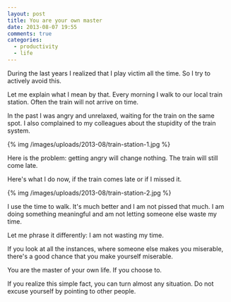 ```yaml
---
layout: post
title: You are your own master
date: 2013-08-07 19:55
comments: true
categories:
  - productivity
  - life
---
```


During the last years I realized that I play victim all the time. So I try to actively avoid this.

Let me explain what I mean by that. Every morning I walk to our local train station. Often the train will not arrive on time. 

In the past I was angry and unrelaxed, waiting for the train on the same spot. I also complained to my colleagues about the stupidity of the train system.

{% img /images/uploads/2013-08/train-station-1.jpg %}

Here is the problem: getting angry will change nothing. The train will still come late.

Here's what I do now, if the train comes late or if I missed it.

{% img /images/uploads/2013-08/train-station-2.jpg %}

I use the time to walk. It's much better and I am not pissed that much. I am doing something meaningful and am not letting someone else waste my time.

Let me phrase it differently: I am not wasting my time.

If you look at all the instances, where someone else makes you miserable, there's a good chance that you make yourself miserable.

You are the master of your own life. If you choose to.

If you realize this simple fact, you can turn almost any situation. Do not excuse yourself by pointing to other people.

